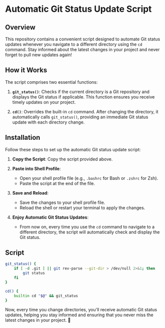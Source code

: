 # Automatic Git Status Update Script

## Overview

This repository contains a convenient script designed to automate Git status updates whenever you navigate to a different directory using the `cd` command. Stay informed about the latest changes in your project and never forget to pull new updates again!

## How it Works

The script comprises two essential functions:

1. **`git_status()`**: Checks if the current directory is a Git repository and displays the Git status if applicable. This function ensures you receive timely updates on your project.

2. **`cd()`**: Overrides the built-in `cd` command. After changing the directory, it automatically calls `git_status()`, providing an immediate Git status update with each directory change.

## Installation

Follow these steps to set up the automatic Git status update script:

1. **Copy the Script**: Copy the script provided above.

2. **Paste into Shell Profile**:
   - Open your shell profile file (e.g., `.bashrc` for Bash or `.zshrc` for Zsh).
   - Paste the script at the end of the file.

3. **Save and Reload**:
   - Save the changes to your shell profile file.
   - Reload the shell or restart your terminal to apply the changes.

4. **Enjoy Automatic Git Status Updates**:
   - From now on, every time you use the `cd` command to navigate to a different directory, the script will automatically check and display the Git status.

## Script

```bash
git_status() {
    if [ -d .git ] || git rev-parse --git-dir > /dev/null 2>&1; then
        git status
    fi
}

cd() {
    builtin cd "$@" && git_status
}
```

Now, every time you change directories, you'll receive automatic Git status updates, helping you stay informed and ensuring that you never miss the latest changes in your project. 🚀